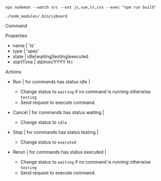 ```
npx nodemon --watch src --ext js,vue,ts,css --exec "npm run build"
```

```
./node_modules/.bin/cyboard
```

Command

Properties

  - name      | 'ls'
  - type      | 'spec'
  - state    | idle|waiting|testing|executed
  - startTime | dd/mm/YYYY H:i

Actions

- Run    | for commands has status idle     |
  - Change status to `waiting` if no command is running otherwise `testing`
  - Send request to execute command.

- Cancel | for commands has status waiting  |
  - Change status to `idle`

- Stop   | for commands has status testing  |
  - Change status to `executed`

- Rerun  | for commands has status executed |
  - Change status to `waiting` if no command is running otherwise `testing`
  - Send request to execute command.
